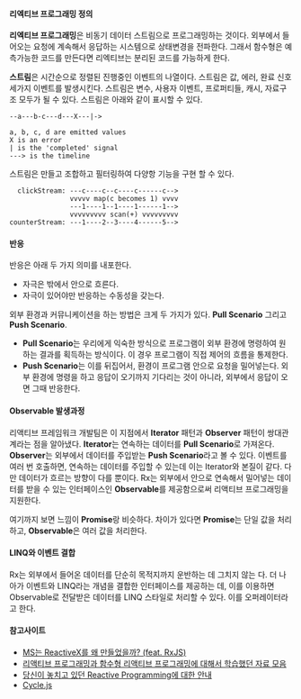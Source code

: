 #### 리엑티브 프로그래밍 정의
**리엑티브 프로그래밍**은 비동기 데이터 스트림으로 프로그래밍하는 것이다. 외부에서 들어오는 요청에 계속해서 응답하는 시스템으로 상태변경을 전파한다.
그래서 함수형은 예측가능한 코드를 만든다면 리엑티브는 분리된 코드를 가능하게 한다.

**스트림**은 시간순으로 정렬된 진행중인 이벤트의 나열이다. 스트림은 값, 에러, 완료 신호 세가지 이벤트를 발생시킨다.
스트림은 변수, 사용자 이벤트, 프로퍼티들, 캐시, 자료구조 모두가 될 수 있다. 스트림은 아래와 같이 표시할 수 있다.

```
--a---b-c---d---X---|->

a, b, c, d are emitted values
X is an error
| is the 'completed' signal
---> is the timeline
```

스트림은 만들고 조합하고 필터링하여 다양항 기능을 구현 할 수 있다.
```
  clickStream: ---c----c--c----c------c-->
               vvvvv map(c becomes 1) vvvv
               ---1----1--1----1------1-->
               vvvvvvvvv scan(+) vvvvvvvvv
counterStream: ---1----2--3----4------5-->
```

#### 반응
반응은 아래 두 가지 의미를 내포한다.

- 자극은 밖에서 안으로 흐른다.
- 자극이 있어야만 반응하는 수동성을 갖는다.

외부 환경과 커뮤니케이션을 하는 방법은 크게 두 가지가 있다. **Pull Scenario** 그리고 **Push Scenario**.

- **Pull Scenario**는 우리에게 익숙한 방식으로 프로그램이 외부 환경에 명령하여 원하는 결과를 획득하는 방식이다. 이 경우 프로그램이 직접 제어의 흐름을 통제한다.
- **Push Scenario**는 이를 뒤집어서, 환경이 프로그램 안으로 요청을 밀어넣는다. 외부 환경에 명령을 하고 응답이 오기까지 기다리는 것이 아니라, 외부에서 응답이 오면 그때 반응한다.

#### Observable 발생과정
리액티브 프레임워크 개발팀은 이 지점에서 **Iterator** 패턴과 **Observer** 패턴이 쌍대관계라는 점을 알아냈다. **Iterator**는 연속하는 데이터를 **Pull Scenario**로 가져온다. **Observer**는 외부에서 데이터를 주입받는 **Push Scenario**라고 볼 수 있다. 이벤트를 여러 번 호출하면, 연속하는 데이터를 주입할 수 있는데 이는 Iterator와 본질이 같다. 다만 데이터가 흐르는 방향이 다를 뿐이다. Rx는 외부에서 안으로 연속해서 밀어넣는 데이터를 받을 수 있는 인터페이스인 **Observable**를 제공함으로써 리액티브 프로그래밍을 지원한다.

여기까지 보면 느낌이 **Promise**랑 비슷하다. 차이가 있다면 **Promise**는 단일 값을 처리하고, **Observable**은 여러 값을 처리한다.

#### LINQ와 이벤트 결합
Rx는 외부에서 들어온 데이터를 단순히 목적지까지 운반하는 데 그치지 않는 다. 더 나아가 이벤트와 LINQ라는 개념을 결합한 인터페이스를 제공하는 데, 이를 이용하면 Observable로 전달받은 데이터를 LINQ 스타일로 처리할 수 있다. 이를 오퍼레이터라고 한다.

#### 참고사이트
- [MS는 ReactiveX를 왜 만들었을까? (feat. RxJS)](http://huns.me/development/2051)
- [
리액티브 프로그래밍과 함수형 리액티브 프로그래밍에 대해서 학습했던 자료 모음](https://github.com/CoderK/What-I-Learned-About-RP/blob/master/README.md#rx%EC%99%80-%EB%A6%AC%EC%95%A1%ED%8B%B0%EB%B8%8C-%ED%94%84%EB%A1%9C%EA%B7%B8%EB%9E%98%EB%B0%8D2016)
- [당신이 놓치고 있던 Reactive Programming에 대한 안내](https://gist.github.com/casamia918/93b8db69beb9ee06b92a96b2a234d48e)
- [Cycle.js](https://cycle.js.org)